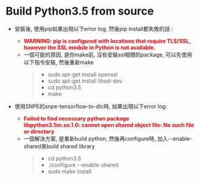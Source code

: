 Build Python3.5 from source
================



- 安裝後, 使用pip如果出現以下error log, 然後pip install都失敗的話 : 
  - <span style="color:red"><b>WARNING: pip is configured with locations that require TLS/SSL, however the SSL module in Python is not available.</b></span>
  - 一個可能的原因, 是你make前, 沒有安裝ssl相關的package, 可以先使用以下指令安裝, 然後重新make
    > - sudo apt-get install openssl
    > - sudo apt-get install libssl-dev
    > - cd python3.5
    > - make

- 使用SNPE的snpe-tensorflow-to-dlc時, 如果出現以下error log:
  - <span style="color:red"><b>Failed to find necessary python package<br>libpython3.5m.so.1.0: cannot open shared object file: No such file or directory</b></span>
  - 一個解決方案, 是重新build python, 然後再configure時, 加入--enable-shared來build shared library
    > - cd python3.5
    > - ./configure --enable-shared
    > - sudo make install
